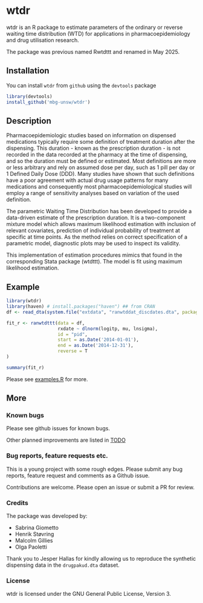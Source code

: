 # wtdr

wtdr is an R package to estimate parameters of the ordinary or reverse waiting time distribution (WTD) for applications in pharmacoepidemiology and drug utilisation research.

The package was previous named Rwtdttt and renamed in May 2025.

## Installation

You can install `wtdr` from `github` using the `devtools` package

```r
library(devtools)
install_github('mbg-unsw/wtdr')
```

## Description

Pharmacoepidemiologic studies based on information on dispensed medications typically require some definition of treatment duration after the dispensing. This duration - known as the prescription duration - is not recorded in the data recorded at the pharmacy at the time of dispensing, and so the duration must be defined or estimated. Most definitions are more or less arbitrary and rely on assumed dose per day, such as 1 pill per day or 1 Defined Daily Dose (DDD). Many studies have shown that such definitions have a poor agreement with actual drug usage patterns for many medications and consequently most pharmacoepidemiological studies will employ a range of sensitivity analyses based on variation of the used definition.

The parametric Waiting Time Distribution has been developed to provide a data-driven estimate of the prescription duration. It is a two-component mixture model which allows maximum likelihood estimation with inclusion of relevant covariates, prediction of individual probability of treatment at specific at time points. As the method relies on correct specification of a parametric model, diagnostic plots may be used to inspect its validity.

This implementation of estimation procedures mimics that found in the corresponding Stata package (wtdttt). The model is fit using maximum likelihood estimation.

## Example

```R
library(wtdr)
library(haven) # install.packages("haven") ## from CRAN
df <- read_dta(system.file("extdata", "ranwtddat_discdates.dta", package="wtdr"))

fit_r <- ranwtdttt(data = df,
                   rxdate ~ dlnorm(logitp, mu, lnsigma),
                   id = "pid",
                   start = as.Date('2014-01-01'),
                   end = as.Date('2014-12-31'),
                   reverse = T
)

summary(fit_r)
```
Please see [examples.R](sandpit/examples.R) for more.

## More

### Known bugs

Please see github issues for known bugs.

Other planned improvements are listed in [TODO](sandpit/TODO)

### Bug reports, feature requests etc.

This is a young project with some rough edges. Please submit any bug reports, feature request and comments as a Github issue.

Contributions are welcome. Please open an issue or submit a PR for review.

### Credits

The package was developed by:

* Sabrina Giometto
* Henrik Støvring
* Malcolm Gillies
* Olga Paoletti

Thank you to Jesper Hallas for kindly allowing us to reproduce the synthetic dispensing data in the `drugpakud.dta` dataset.

### License

wtdr is licensed under the GNU General Public License, Version 3.

